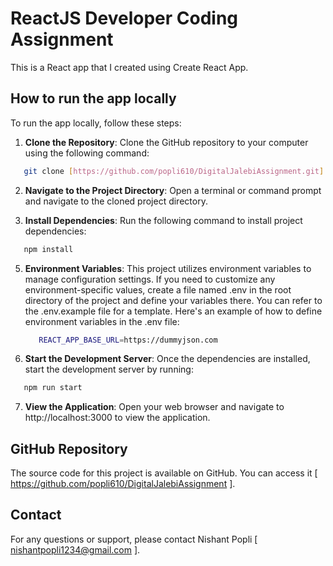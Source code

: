 # ReactJS Developer Coding Assignment

This is a React app that I created using Create React App.

## How to run the app locally

To run the app locally, follow these steps:

1. **Clone the Repository**: Clone the GitHub repository to your computer using the following command:
```bash
   git clone [https://github.com/popli610/DigitalJalebiAssignment.git]
```

2. **Navigate to the Project Directory**: Open a terminal or command prompt and navigate to the cloned project directory.

4. **Install Dependencies**: Run the following command to install project dependencies:

```bash
   npm install
```
5. **Environment Variables**: This project utilizes environment variables to manage configuration settings. If you need to customize any environment-specific values, create a file named .env in the root directory of the project and define your variables there. You can refer to the .env.example file for a template.
   Here's an example of how to define environment variables in the .env file:
   ```bash
      REACT_APP_BASE_URL=https://dummyjson.com
   ```


6. **Start the Development Server**:  Once the dependencies are installed, start the development server by running:
```bash
   npm run start
```
7. **View the Application**:  Open your web browser and navigate to http://localhost:3000 to view the application.

## GitHub Repository
The source code for this project is available on GitHub. You can access it [ https://github.com/popli610/DigitalJalebiAssignment ].

## Contact

For any questions or support, please contact Nishant Popli [ nishantpopli1234@gmail.com ].

